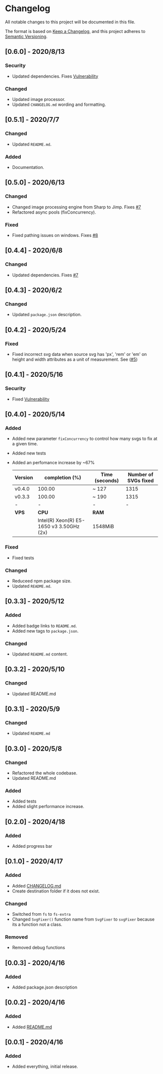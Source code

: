 # Changelog

All notable changes to this project will be documented in this file.

The format is based on [Keep a Changelog](https://keepachangelog.com/en/1.0.0/),
and this project adheres to [Semantic Versioning](https://semver.org/spec/v2.0.0.html).

## [0.6.0] - 2020/8/13

### Security

- Updated dependencies. Fixes [Vulnerability](https://npmjs.com/advisories/1548)

### Changed

- Updated image processor.
- Updated `CHANGELOG.md` wording and formatting.

## [0.5.1] - 2020/7/7

### Changed

- Updated `README.md`.

### Added

- Documentation.

## [0.5.0] - 2020/6/13

### Changed

- Changed image processing engine from Sharp to Jimp. Fixes [#7](https://github.com/oslllo/svg-fixer/issues/7)
- Refactored async pools (fixConcurrency).

### Fixed

- Fixed pathing issues on windows. Fixes [#8](https://github.com/oslllo/svg-fixer/issues/8)

## [0.4.4] - 2020/6/8

### Changed

- Updated dependencies. Fixes [#7](https://github.com/oslllo/svg-fixer/issues/7)

## [0.4.3] - 2020/6/2

### Changed

- Updated `package.json` description.

## [0.4.2] - 2020/5/24

### Fixed

- Fixed incorrect svg data when source svg has 'px', 'rem' or 'em' on height and width attributes as a unit of measurement. See ([#5](https://github.com/oslllo/svg-fixer/issues/5))

## [0.4.1] - 2020/5/16

### Security

- Fixed [Vulnerability](https://www.npmjs.com/advisories/1500)

## [0.4.0] - 2020/5/14

### Added

- Added new parameter `fixConcurrency` to control how many svgs to fix at a given time.
- Added new tests
- Added an perfomance increase by ~67%

    |Version|completion (%)|Time (seconds)|Number of SVGs fixed|
    |------|------|-----|-----|
    |v0.4.0|100.00|~ 127|1315|
    |v0.3.3|100.00|~ 190|1315|
    |-|-|-|-|
    |**VPS**|**CPU**|**RAM**|||
    ||Intel(R) Xeon(R) E5-1650 v3 3.50GHz (2x) | 1548MiB|||

### Fixed

- Fixed tests

### Changed

- Reduceed npm package size.
- Updated `README.md`.

## [0.3.3] - 2020/5/12

### Added

- Added badge links to `README.md`.
- Added new tags to `package.json`.

### Changed

- Updated `README.md` content.

## [0.3.2] - 2020/5/10

### Changed

- Updated README.md

## [0.3.1] - 2020/5/9

### Changed

- Updated `README.md`

## [0.3.0] - 2020/5/8

### Changed

- Refactored the whole codebase.
- Updated README.md

### Added

- Added tests
- Added slight performance increase.

## [0.2.0] - 2020/4/18

### Added

- Added progress bar

## [0.1.0] - 2020/4/17

### Added

- Added [CHANGELOG.md](https://github.com/oslllo/svg-fixer/blob/master/CHANGELOG.md)
- Create destination folder if it does not exist.

### Changed

- Switched from `fs` to `fs-extra`
- Changed `SvgFixer()` function name from `SvgFixer` to `svgFixer` because its a function not a class.

### Removed

- Removed debug functions

## [0.0.3] - 2020/4/16

### Added

- Added package.json description

## [0.0.2] - 2020/4/16

### Added

- Added [README.md](https://github.com/oslllo/svg-fixer/blob/master/README.md)

## [0.0.1] - 2020/4/16

### Added

- Added everything, initial release.
